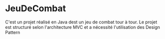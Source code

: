 # JeuDeCombat
C'est un projet réalisé en Java dest un jeu de combat tour à tour.
Le projet est structuré selon l'architecture MVC et a nécessité l'utilisation des Design Pattern
